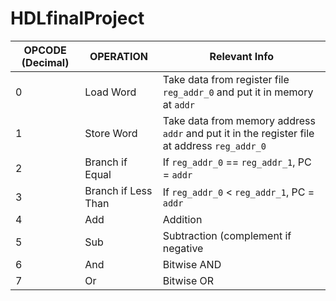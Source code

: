 # HDLfinalProject


| OPCODE (Decimal)   | OPERATION    | Relevant Info |
|------|-----------------------|-------------------------------------------------------------------------------------|
| 0    | Load Word   |  Take data from register file `reg_addr_0` and put it in memory at `addr` |   
| 1    | Store Word   | Take data from memory address `addr` and put it in the register file at address `reg_addr_0` |  
| 2    | Branch if Equal   | If `reg_addr_0` == `reg_addr_1`, PC = `addr` | 
| 3    | Branch if Less Than   | If `reg_addr_0` < `reg_addr_1`, PC = `addr` | 
| 4    | Add   | Addition | 
| 5    | Sub   | Subtraction (complement if negative | 
| 6    | And   | Bitwise AND | 
| 7    | Or    | Bitwise  OR | 

